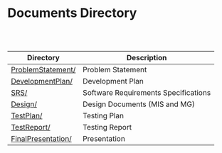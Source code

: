 # Documents Directory

<br></br>

| **Directory**                            | **Description**                      |
| ---------------------------------------- | ------------------------------------ |
| [ ProblemStatement/](/ProblemStatement)  |  Problem Statement                   |
| [DevelopmentPlan/](/DevelopmentPlan)     | Development Plan                     |
| [SRS/](SRS)                              | Software Requirements Specifications |
| [Design/](Design)                        | Design Documents (MIS and MG)        |
| [TestPlan/](TestPlan)                    | Testing Plan                         |
| [TestReport/](TestReport)                | Testing Report                       |
| [FinalPresentation/](FinalPresentation)  | Presentation                         |